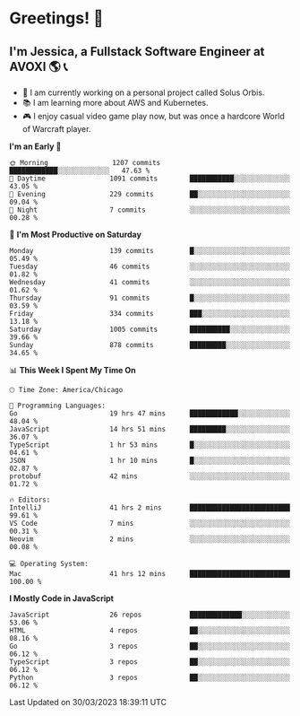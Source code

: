 # Greetings! 🧠

## I'm Jessica, a Fullstack Software Engineer at AVOXI 🌎 📞

- 🌟 I am currently working on a personal project called Solus Orbis.
- 📚 I am learning more about AWS and Kubernetes.
- 🎮 I enjoy casual video game play now, but was once a hardcore World of Warcraft player.

<!--START_SECTION:waka-->
**I'm an Early 🐤** 

```text
🌞 Morning                1207 commits        ████████████░░░░░░░░░░░░░   47.63 % 
🌆 Daytime                1091 commits        ███████████░░░░░░░░░░░░░░   43.05 % 
🌃 Evening                229 commits         ██░░░░░░░░░░░░░░░░░░░░░░░   09.04 % 
🌙 Night                  7 commits           ░░░░░░░░░░░░░░░░░░░░░░░░░   00.28 % 
```
📅 **I'm Most Productive on Saturday** 

```text
Monday                   139 commits         █░░░░░░░░░░░░░░░░░░░░░░░░   05.49 % 
Tuesday                  46 commits          ░░░░░░░░░░░░░░░░░░░░░░░░░   01.82 % 
Wednesday                41 commits          ░░░░░░░░░░░░░░░░░░░░░░░░░   01.62 % 
Thursday                 91 commits          █░░░░░░░░░░░░░░░░░░░░░░░░   03.59 % 
Friday                   334 commits         ███░░░░░░░░░░░░░░░░░░░░░░   13.18 % 
Saturday                 1005 commits        ██████████░░░░░░░░░░░░░░░   39.66 % 
Sunday                   878 commits         █████████░░░░░░░░░░░░░░░░   34.65 % 
```


📊 **This Week I Spent My Time On** 

```text
🕑︎ Time Zone: America/Chicago

💬 Programming Languages: 
Go                       19 hrs 47 mins      ████████████░░░░░░░░░░░░░   48.04 % 
JavaScript               14 hrs 51 mins      █████████░░░░░░░░░░░░░░░░   36.07 % 
TypeScript               1 hr 53 mins        █░░░░░░░░░░░░░░░░░░░░░░░░   04.61 % 
JSON                     1 hr 10 mins        █░░░░░░░░░░░░░░░░░░░░░░░░   02.87 % 
protobuf                 42 mins             ░░░░░░░░░░░░░░░░░░░░░░░░░   01.72 % 

🔥 Editors: 
IntelliJ                 41 hrs 2 mins       █████████████████████████   99.61 % 
VS Code                  7 mins              ░░░░░░░░░░░░░░░░░░░░░░░░░   00.31 % 
Neovim                   2 mins              ░░░░░░░░░░░░░░░░░░░░░░░░░   00.08 % 

💻 Operating System: 
Mac                      41 hrs 12 mins      █████████████████████████   100.00 % 
```

**I Mostly Code in JavaScript** 

```text
JavaScript               26 repos            █████████████░░░░░░░░░░░░   53.06 % 
HTML                     4 repos             ██░░░░░░░░░░░░░░░░░░░░░░░   08.16 % 
Go                       3 repos             ██░░░░░░░░░░░░░░░░░░░░░░░   06.12 % 
TypeScript               3 repos             ██░░░░░░░░░░░░░░░░░░░░░░░   06.12 % 
Python                   3 repos             ██░░░░░░░░░░░░░░░░░░░░░░░   06.12 % 
```




 Last Updated on 30/03/2023 18:39:11 UTC
<!--END_SECTION:waka-->

<!--
**jessikuh/jessikuh** is a ✨ _special_ ✨ repository because its `README.md` (this file) appears on your GitHub profile.

Here are some ideas to get you started:

- 🔭 I’m currently working on ...
- 🌱 I’m currently learning ...
- 👯 I’m looking to collaborate on ...
- 🤔 I’m looking for help with ...
- 💬 Ask me about ...
- 📫 How to reach me: ...
- 😄 Pronouns: ...
- ⚡ Fun fact: ...
-->
